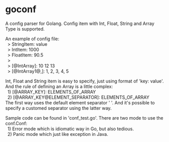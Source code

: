 goconf
======

A config parser for Golang. Config item with Int, Float, String and Array Type is supported.  
  
An example of config file:  
     &#8194;> StringItem: value  
     &#8194;> IntItem: 1000  
     &#8194;> FloatItem: 90.5  
     &#8194;>  
     &#8194;> [@IntArray]: 10 12 13  
     &#8194;> [@IntArray1@,]: 1, 2, 3, 4, 5  
  
Int, Float and String item is easy to specify, just using format of 'key: value'.  
And the rule of defining an Array is a little complex:  
    &#8194;1) [@ARRAY_KEY]: ELEMENTS_OF_ARRAY  
    &#8194;2) [@ARRAY_KEY@ELEMENT_SEPARATOR]: ELEMENTS_OF_ARRAY  
The first way uses the default element separator ' '. And it's possible to specify a customed separator using the latter way.  
  
Sample code can be found in 'conf_test.go'. There are two mode to use the conf.Conf:  
    &#8194;1) Error mode which is idiomatic way in Go, but also tedious.  
    &#8194;2) Panic mode which just like exception in Java.  


